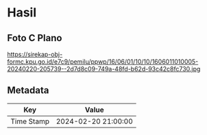 # Hasil

## Foto C Plano

https://sirekap-obj-formc.kpu.go.id/e7c9/pemilu/ppwp/16/06/01/10/10/1606011010005-20240220-205739--2d7d8c09-749a-48fd-b62d-93c42c8fc730.jpg


## Metadata

| Key        | Value               |
| ---------- | ------------------- |
| Time Stamp | 2024-02-20 21:00:00 |



